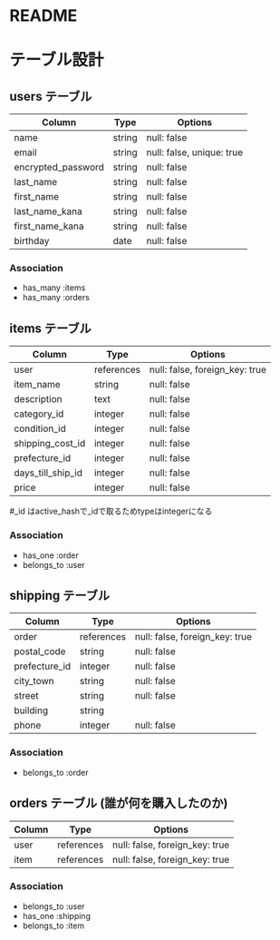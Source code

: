 # README

# テーブル設計

## users テーブル

| Column   | Type   | Options     |
| -------- | ------ | ----------- |
| name     | string | null: false |
| email    | string | null: false, unique: true |
| encrypted_password | string | null: false |
| last_name     | string | null: false |
| first_name    | string | null: false |
| last_name_kana | string | null: false |
| first_name_kana | string | null: false |
| birthday | date | null: false |

### Association

- has_many :items
- has_many :orders

## items テーブル

| Column | Type   | Options     |
| ------ | ------ | ----------- |
| user    | references | null: false, foreign_key: true |
| item_name   | string | null: false |
| description   | text | null: false |
| category_id   | integer | null: false |
| condition_id   | integer | null: false |
| shipping_cost_id   | integer | null: false |
| prefecture_id   | integer | null: false |
| days_till_ship_id   | integer | null: false |
| price   | integer | null: false |

#_id はactive_hashで_idで取るためtypeはintegerになる
              
### Association

- has_one :order
- belongs_to :user

## shipping テーブル

| Column  | Type       | Options                        |
| ------- | ---------- | ------------------------------ |
| order    | references | null: false, foreign_key: true |
| postal_code   | string | null: false |
| prefecture_id   | integer | null: false |
| city_town   | string | null: false |
| street   | string | null: false |
| building   | string |  |
| phone   | integer | null: false |

### Association

- belongs_to :order

## orders テーブル (誰が何を購入したのか)

| Column  | Type       | Options                        |
| ------- | ---------- | ------------------------------ |
| user    | references | null: false, foreign_key: true |
| item    | references | null: false, foreign_key: true |

### Association

- belongs_to :user
- has_one :shipping
- belongs_to :item